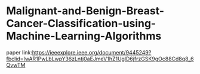 # Malignant-and-Benign-Breast-Cancer-Classification-using-Machine-Learning-Algorithms
paper link:https://ieeexplore.ieee.org/document/9445249?fbclid=IwAR1PwLbLwpY36zLntj0aEJmeV1hZ1UglD6jfrzGSK9gOc88Cd8q8_6QvwTM
